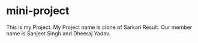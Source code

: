 # mini-project
This is my Project. My Project name is clone of Sarkari Result. Our member name is Sanjeet Singh and Dheeraj Yadav.
